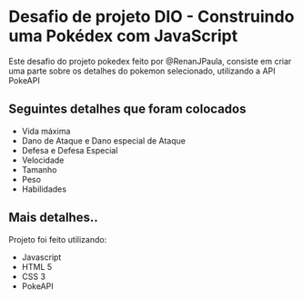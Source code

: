 # Desafio de projeto DIO - Construindo uma Pokédex com JavaScript

Este desafio do projeto pokedex feito por @RenanJPaula, consiste em criar uma parte sobre os detalhes do pokemon selecionado,
utilizando a API PokeAPI

## Seguintes detalhes que foram colocados

- Vida máxima
- Dano de Ataque e Dano especial de Ataque
- Defesa e Defesa Especial
- Velocidade
- Tamanho
- Peso
- Habilidades

## Mais detalhes..

Projeto foi feito utilizando:

- Javascript
- HTML 5
- CSS 3
- PokeAPI